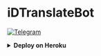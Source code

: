 # iDTranslateBot

<a href="https://t.me/iDTranslateBot" ><img alt="Telegram" src="https://img.shields.io/badge/iDTranslateBot-2CA5E0?style=for-the-badge&logo=telegram&logoColor=white"/> </a>


<details>
  <summary><b>Deploy on Heroku</b></summary>
<br>


<a href="https://heroku.com/deploy?template=https://github.com/inDemocratic/iDTranslateBot"> <img height="28px" width="164px" src="https://img.shields.io/badge/Deploy%20To%20Heroku-blueviolet?style=for-the-badge&logo=heroku"> </a>


</details>
